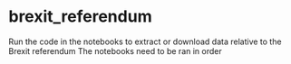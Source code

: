 # brexit_referendum
Run the code in the notebooks to extract or download data relative to the Brexit referendum
The notebooks need to be ran in order

